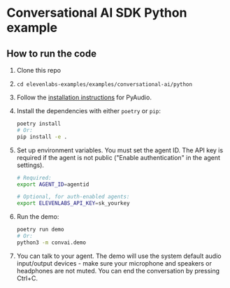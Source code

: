 # Conversational AI SDK Python example

## How to run the code

1. Clone this repo
1. `cd elevenlabs-examples/examples/conversational-ai/python`
1. Follow the [installation instructions](https://pypi.org/project/PyAudio/) for PyAudio.
1. Install the dependencies with either `poetry` or `pip`:

   ```bash
   poetry install
   # Or:
   pip install -e .
   ```

1. Set up environment variables. You must set the agent ID. The API key is required if the agent is not public ("Enable authentication" in the agent settings).

   ```bash
   # Required:
   export AGENT_ID=agentid

   # Optional, for auth-enabled agents:
   export ELEVENLABS_API_KEY=sk_yourkey
   ```

1. Run the demo:

   ```bash
   poetry run demo
   # Or:
   python3 -m convai.demo
   ```

1. You can talk to your agent. The demo will use the system default audio input/output devices - make sure your microphone and speakers or headphones are not muted. You can end the conversation by pressing Ctrl+C.
